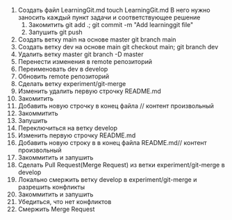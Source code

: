 1. Создать файл LearningGit.md  touch LearningGit.md
В него нужно заносить каждый пункт задачи и соответствующее решение
    1. Закомитить   git add .; git commit -m "Add learninggit file"
    2. Запушить git push
2. Создать ветку main на основе master  git branch main
3. Создать ветку dev на основе main git checkout main; git branch dev
4. Удалить ветку master git branch -D master
5. Перенести изменения в remote репозиторий
6. Переименовать dev в develop
7. Обновить remote репозиторий
8. Сделать ветку experiment/git-merge
9. Изменить удалить первую строчку README.md
10. Закомитить
11. Добавить новую строчку в конец файла // контент произвольный
12. Закоммитить
13. Запушить
14. Переключиться на ветку develop
15. Изменить первую строчку README.md
16. Добавить новую строку в в конец файла README.md// контент произвольный
17. Закоммитить и запушить
18. Сделать Pull Request(Merge Request) из ветки experiment/git-merge в develop
19. Локально смержить ветку develop в experiment/git-merge и разрешить конфликты
20. Закоммитить и запушить
21. Убедиться, что нет конфликтов
22. Смержить Merge Request

